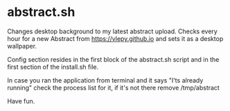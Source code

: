 # abstract.sh
Changes desktop background to my latest abstract upload.
Checks every hour for a new Abstract from https://vlepy.github.io and sets it as a desktop wallpaper.

Config section resides in the first block of the abstract.sh script and in the first section of the install.sh file.

In case you ran the application from terminal and it says "I'ts already running" check the process list for it, if it's not there remove /tmp/abstract

Have fun.
